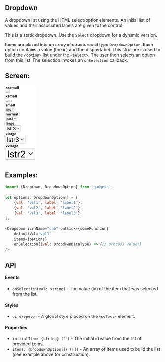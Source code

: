 <a name="module_Dropdown"></a>

## Dropdown
A dropdown list using the HTML select/option elements.  An initial list of
values and their associated labels are given to the control.

This is a static dropdown.  Use the `Select` dropdown for a dynamic
version.

Items are placed into an array of structures of type `DropdownOption`.
Each option contains a value (the id)  and the dispay label.  This strucure
is used to build the `<option>` list under the `<select>`.  The user then
selects an option from this list.  The selection invokes an `onSelection`
callback.

## Screen:
<img src="https://github.com/jmquigley/gadgets/blob/master/images/dropdown.png" width="20%" height="20%" />

## Examples:

```javascript
import {Dropdown, DropdownOption} from 'gadgets';

let options: DropdownOption[] = [
    {val: 'val1', label: 'label1'},
    {val: 'val2', label: 'label2'},
    {val: 'val3', label: 'label3'}
];

<Dropdown iconName="cab" onClick={someFunction}
    defaultVal='val1'
    items={options}
    onSelection{(val: DropdownDataType) => {// process value}}
/>
```

## API
#### Events
- `onSelection(val: string)` - The value (id) of the item that was selected
from the list.

#### Styles
- `ui-dropdown` - A global style placed on the `<select>` element.

#### Properties
- `initialItem: {string} ('')` - The initial id value from the list of
provided items.
- `items: {DropdownOption[]} ([])` - An array of items used to build
the list (see example above for construction).

